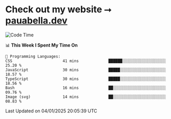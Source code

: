 # Check out my website ⭢ [pauabella.dev](https://pauabella.dev)

<!--START_SECTION:waka-->
![Code Time](http://img.shields.io/badge/Code%20Time-3%2C994%20hrs%2059%20mins-blue)

📊 **This Week I Spent My Time On** 

```text
💬 Programming Languages: 
CSS                      41 mins             ██████░░░░░░░░░░░░░░░░░░░   25.20 % 
JavaScript               30 mins             █████░░░░░░░░░░░░░░░░░░░░   18.57 % 
TypeScript               30 mins             █████░░░░░░░░░░░░░░░░░░░░   18.56 % 
Bash                     16 mins             ██░░░░░░░░░░░░░░░░░░░░░░░   09.76 % 
Image (svg)              14 mins             ██░░░░░░░░░░░░░░░░░░░░░░░   08.83 % 
```


 Last Updated on 04/01/2025 20:05:39 UTC
<!--END_SECTION:waka-->
